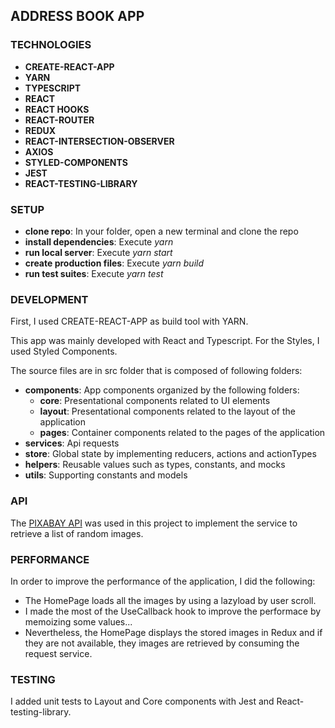 ## ADDRESS BOOK APP

### TECHNOLOGIES

- **CREATE-REACT-APP**
- **YARN**
- **TYPESCRIPT**
- **REACT**
- **REACT HOOKS**
- **REACT-ROUTER**
- **REDUX**
- **REACT-INTERSECTION-OBSERVER**
- **AXIOS**
- **STYLED-COMPONENTS**
- **JEST**
- **REACT-TESTING-LIBRARY**

### SETUP

* **clone repo**: In your folder, open a new terminal and clone the repo
* **install dependencies**: Execute *yarn*
* **run local server**: Execute *yarn start*
* **create production files**: Execute *yarn build*
* **run test suites**: Execute *yarn test*

### DEVELOPMENT

First, I used CREATE-REACT-APP as build tool with YARN.

This app was mainly developed with React and Typescript. For the Styles, I used Styled Components.

The source files are in src folder that is composed of following folders:

- **components**: App components organized by the following folders:
    * **core**: Presentational components related to UI elements
    * **layout**: Presentational components related to the layout of the application
    * **pages**: Container components related to the pages of the application
- **services**: Api requests
- **store**: Global state by implementing reducers, actions and actionTypes
- **helpers**: Reusable values such as types, constants, and mocks
- **utils**: Supporting constants and models

### API

The [PIXABAY API](https://pixabay.com/api/docs/) was used in this project to implement the service to retrieve a list of random images.

### PERFORMANCE

In order to improve the performance of the application, I did the following:

- The HomePage loads all the images by using a lazyload by user scroll.
- I made the most of the UseCallback hook to improve the performace by memoizing some values...
- Nevertheless, the HomePage displays the stored images in Redux and if they are not available, they images are retrieved by consuming the request service.

### TESTING

I added unit tests to Layout and Core components with Jest and React-testing-library.


